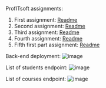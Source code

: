 ProfITsoft assignments:
1. First assignment: [Readme](hw_block_01/README.md)
2. Second assignment: [Readme](hw_block_02/README.md)
3. Third assignment: [Readme](hw_block_03/README.md)
4. Fourth assignment: [Readme](hw_block_04/README.md)
5. Fifth first part assignment: [Readme](hw_block_05_01/README.md)

Back-end deployment:
![image](https://github.com/rliubymenko/profitsoft-internship/assets/59542466/c84940f9-4826-42de-8eba-db58b111b211)

List of students endpoint:
![image](https://github.com/rliubymenko/profitsoft-internship/assets/59542466/f2acf935-882c-4cbd-bd73-b6e818f2667e)

List of courses endpoint:
![image](https://github.com/rliubymenko/profitsoft-internship/assets/59542466/12d57e0e-f6ad-4ed7-82dd-cac5c61b8525)

